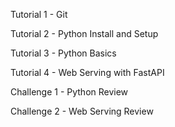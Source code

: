 Tutorial 1 - Git



Tutorial 2 - Python Install and Setup



Tutorial 3 - Python Basics



Tutorial 4 - Web Serving with FastAPI



Challenge 1 - Python Review



Challenge 2 - Web Serving Review



